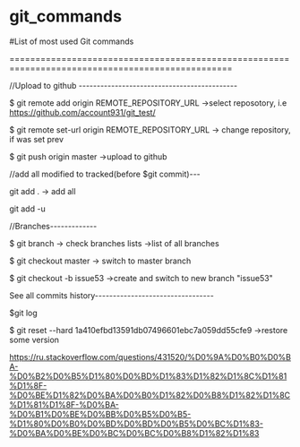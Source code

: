 # git_commands
#List of most used Git commands

=================================================================================================



//Upload to github --------------------------------------------

$ git remote add origin REMOTE_REPOSITORY_URL    ->select reposotory, i.e https://github.com/account931/git_test/

$  git remote set-url origin REMOTE_REPOSITORY_URL   -> change repository, if was set prev

$ git push origin master       ->upload to github




//add all modified to tracked(before $git commit)---

git add .   -> add all

git add -u




//Branches-------------

$ git branch   -> check branches lists ->list of all branches

$ git checkout master   -> switch to master branch

$ git checkout -b issue53    ->create and switch to new branch "issue53"



See all commits history---------------------------------

$git log

$ git reset --hard 1a410efbd13591db07496601ebc7a059dd55cfe9    ->restore some version



https://ru.stackoverflow.com/questions/431520/%D0%9A%D0%B0%D0%BA-%D0%B2%D0%B5%D1%80%D0%BD%D1%83%D1%82%D1%8C%D1%81%D1%8F-%D0%BE%D1%82%D0%BA%D0%B0%D1%82%D0%B8%D1%82%D1%8C%D1%81%D1%8F-%D0%BA-%D0%B1%D0%BE%D0%BB%D0%B5%D0%B5-%D1%80%D0%B0%D0%BD%D0%BD%D0%B5%D0%BC%D1%83-%D0%BA%D0%BE%D0%BC%D0%BC%D0%B8%D1%82%D1%83
